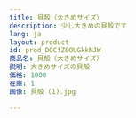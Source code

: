 ```yaml
---
title: 貝殻（大きめサイズ）
description: 少し大きめの貝殻です
lang: ja
layout: product
id: prod_DQCfZ0OUGkkNJW
商品名: 貝殻（大きめサイズ）
説明: 大きめサイズの貝殻
価格: 1000
在庫: 1
画像: 貝殻 (1).jpg

---
```


